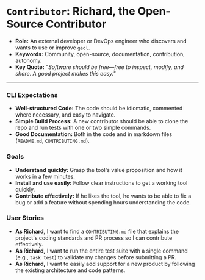 # `Contributor`: Richard, the Open-Source Contributor

- **Role:** An external developer or DevOps engineer who discovers and wants to use or improve `geol`.
- **Keywords:** Community, open-source, documentation, contribution, autonomy.
- **Key Quote:** *"Software should be free—free to inspect, modify, and share. A good project makes this easy."*

---

### CLI Expectations
- **Well-structured Code:** The code should be idiomatic, commented where necessary, and easy to navigate.
- **Simple Build Process:** A new contributor should be able to clone the repo and run tests with one or two simple commands.
- **Good Documentation:** Both in the code and in markdown files (`README.md`, `CONTRIBUTING.md`).

### Goals
- **Understand quickly:** Grasp the tool's value proposition and how it works in a few minutes.
- **Install and use easily:** Follow clear instructions to get a working tool quickly.
- **Contribute effectively:** If he likes the tool, he wants to be able to fix a bug or add a feature without spending hours understanding the code.

### User Stories
- **As Richard,** I want to find a `CONTRIBUTING.md` file that explains the project's coding standards and PR process so I can contribute effectively.
- **As Richard,** I want to run the entire test suite with a single command (e.g., `task test`) to validate my changes before submitting a PR.
- **As Richard,** I want to easily add support for a new product by following the existing architecture and code patterns.
